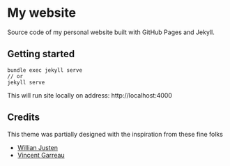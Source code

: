 # My website
Source code of my personal website built with GitHub Pages and Jekyll.

## Getting started
```
bundle exec jekyll serve
// or
jekyll serve
```
This will run site locally on address: http://localhost:4000
## Credits
This theme was partially designed with the inspiration from these fine folks
- [Willian Justen](https://github.com/willianjusten/will-jekyll-template)
- [Vincent Garreau](https://github.com/VincentGarreau/particles.js/)
